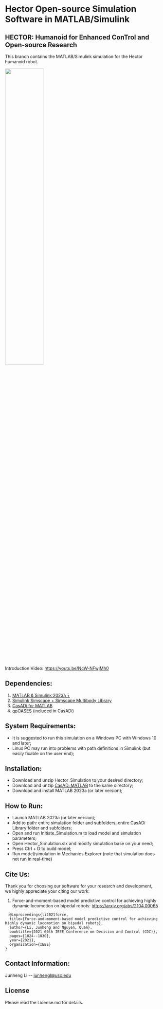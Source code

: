 # Hector Open-source Simulation Software in MATLAB/Simulink

## HECTOR: Humanoid for Enhanced ConTrol and Open-source Research

This branch contains the MATLAB/Simulink simulation for the Hector humanoid robot. 

<img src="https://github.com/DRCL-USC/Hector_Simulation/blob/Matlab_Simulation/STL%20files/Hector_picture.jpg" width=50% height=50%>

Introduction Video: https://youtu.be/NcW-NFwjMh0

## Dependencies:
1. [MATLAB & Simulink 2023a + ](https://www.mathworks.com/?s_tid=gn_logo)
2. [Simulink Simscape + Simscape Multibody Library](https://www.mathworks.com/products/simscape-multibody.html)
3. [CasADi for MATLAB](https://web.casadi.org/)
4. [qpOASES](https://github.com/coin-or/qpOASES) (included in CasADi)

## System Requirements:
+ It is suggested to run this simulation on a Windows PC with Windows 10 and later;
+ Linux PC may run into problems with path definitions in Simulink (but easily fixable on the user end);

## Installation:
+ Download and unzip Hector_Simulation to your desired directory; 
+ Download and unzip [CasADi MATLAB](https://web.casadi.org/get/) to the same directory;
+ Download and install MATLAB 2023a (or later version);

## How to Run:
+ Launch MATLAB 2023a (or later version);
+ Add to path: entire simulation folder and subfolders, entire CasADi Library folder and subfolders;
+ Open and run Initiate_Simulation.m to load model and simulation parameters;
+ Open Hector_Simulation.slx and modify simulation base on your need;
+ Press Ctrl + D to build model;
+ Run model/simulation in Mechanics Explorer (note that simulation does not run in real-time)

## Cite Us:
Thank you for choosing our software for your research and development, we highly appreciate your citing our work:

1. Force-and-moment-based model predictive control for achieving highly dynamic locomotion on bipedal robots: https://arxiv.org/abs/2104.00065
``` 
  @inproceedings{li2021force,
  title={Force-and-moment-based model predictive control for achieving highly dynamic locomotion on bipedal robots},
  author={Li, Junheng and Nguyen, Quan},
  booktitle={2021 60th IEEE Conference on Decision and Control (CDC)},
  pages={1024--1030},
  year={2021},
  organization={IEEE}
}
```

## Contact Information:
Junheng Li -- junhengl@usc.edu

## License 
Please read the License.md for details. 

